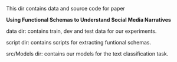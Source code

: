 This dir contains data and source code for paper

**Using Functional Schemas to Understand Social Media Narratives**

data dir: contains train, dev and test data for our experiments.

script dir: contains scripts for extracting funtional schemas.

src/Models dir: contains our models for the text classification task.
